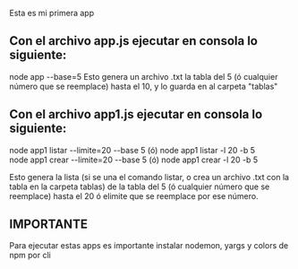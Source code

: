 Esta es mi primera app


## Con el archivo app.js ejecutar en consola lo siguiente:
node app --base=5 
Esto genera un archivo .txt la tabla del 5 (ó cualquier número que se reemplace) hasta el 10, y lo guarda en al carpeta "tablas"


## Con el archivo app1.js ejecutar en consola lo siguiente:
node app1 listar --limite=20 --base 5 (ó) node app1 listar -l 20 -b 5  
node app1 crear --limite=20 --base 5 (ó) node app1 crear -l 20 -b 5

Esto genera la lista (si se una el comando listar, o crea un archivo .txt con la tabla en la carpeta tablas) de la tabla del 5 (ó cualquier número que se reemplace) hasta el 20 ó elimite que se reemplace por ese número.


## IMPORTANTE
Para ejecutar estas apps es importante instalar nodemon, yargs y colors de npm por cli